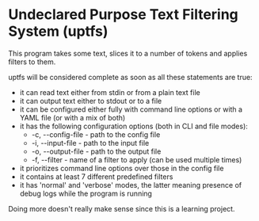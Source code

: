 # Undeclared Purpose Text Filtering System (uptfs)

This program takes some text, slices it to a number of tokens and applies filters to them.

uptfs will be considered complete as soon as all these statements are true:

* it can read text either from stdin or from a plain text file
* it can output text either to stdout or to a file
* it can be configured either fully with command line options or with a YAML file (or with a mix of both)
* it has the following configuration options (both in CLI and file modes):
    * -c, --config-file - path to the config file
    * -i, --input-file - path to the input file
    * -o, --output-file - path to the output file
    * -f, --filter - name of a filter to apply (can be used multiple times)
* it prioritizes command line options over those in the config file
* it contains at least 7 different predefined filters
* it has 'normal' and 'verbose' modes, the latter meaning presence of debug logs while the program is running

Doing more doesn't really make sense since this is a learning project.